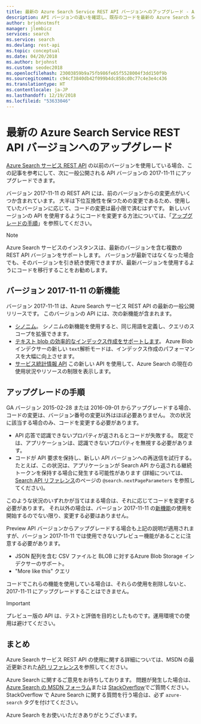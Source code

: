 ```yaml
---
title: 最新の Azure Search Service REST API バージョンへのアップグレード - Azure Search
description: API バージョンの違いを確認し、既存のコードを最新の Azure Search Service REST API バージョンに移行するために必要なアクションについて説明します。
author: brjohnstmsft
manager: jlembicz
services: search
ms.service: search
ms.devlang: rest-api
ms.topic: conceptual
ms.date: 04/20/2018
ms.author: brjohnst
ms.custom: seodec2018
ms.openlocfilehash: 23003859b9a75fb986fe65f5528004f3dd150f9b
ms.sourcegitcommit: c94cf3840db42f099b4dc858cd0c77c4e3e4c436
ms.translationtype: HT
ms.contentlocale: ja-JP
ms.lasthandoff: 12/19/2018
ms.locfileid: "53633046"
---
```

# <a name="upgrade-to-the-latest-azure-search-service-rest-api-version"></a>最新の Azure Search Service REST API バージョンへのアップグレード
[Azure Search サービス REST API](https://docs.microsoft.com/rest/api/searchservice/) の以前のバージョンを使用している場合、この記事を参考にして、次に一般公開される API バージョンの 2017-11-11 にアップグレードできます。

バージョン 2017-11-11 の REST API には、前のバージョンからの変更点がいくつか含まれています。 大半は下位互換性を保つための変更であるため、使用していたバージョンに応じて、コードの変更は最小限で済むはずです。 新しいバージョンの API を使用するようにコードを変更する方法については、「[アップグレードの手順](#UpgradeSteps)」を参照してください。

> [!NOTE]
> Azure Search サービスのインスタンスは、最新のバージョンを含む複数の REST API バージョンをサポートします。 バージョンが最新ではなくなった場合でも、そのバージョンを引き続き使用できますが、最新バージョンを使用するようにコードを移行することをお勧めします。

<a name="WhatsNew"></a>

## <a name="whats-new-in-version-2017-11-11"></a>バージョン 2017-11-11 の新機能
バージョン 2017-11-11 は、Azure Search サービス REST API の最新の一般公開リリースです。 このバージョンの API には、次の新機能が含まれます。

* [シノニム](search-synonyms.md)。 シノニムの新機能を使用すると、同じ用語を定義し、クエリのスコープを拡張できます。
* [テキスト blob の効率的なインデックス作成をサポートします](https://docs.microsoft.com/azure/search/search-howto-indexing-azure-blob-storage#IndexingPlainText)。 Azure Blob インデクサーの新しい `text`解析モードは、インデックス作成のパフォーマンスを大幅に向上させます。
* [サービス統計情報 API](https://docs.microsoft.com/rest/api/searchservice/get-service-statistics) この新しい API を使用して、Azure Search の現在の使用状況やリソースの制限を表示します。

<a name="UpgradeSteps"></a>

## <a name="steps-to-upgrade"></a>アップグレードの手順
GA バージョン 2015-02-28 または 2016-09-01 からアップグレードする場合、コードの変更は、バージョン番号の変更以外はほぼ必要ありません。 次の状況に該当する場合のみ、コードを変更する必要があります。

* API 応答で認識できないプロパティが返されるとコードが失敗する。 既定では、アプリケーションは、認識できないプロパティを無視する必要があります。
* コードが API 要求を保持し、新しい API バージョンへの再送信を試行する。 たとえば、この状況は、アプリケーションが Search API から返される継続トークンを保持する場合に発生する可能性があります (詳細については、[Search API リファレンス](https://docs.microsoft.com/rest/api/searchservice/Search-Documents)のページの `@search.nextPageParameters` を参照してください)。

このような状況のいずれかが当てはまる場合は、それに応じてコードを変更する必要があります。 それ以外の場合は、バージョン 2017-11-11 の[新機能](#WhatsNew)の使用を開始するのでない限り、変更する必要はありません。

Preview API バージョンからアップグレードする場合も上記の説明が適用されますが、バージョン 2017-11-11 では使用できないプレビュー機能があることに注意する必要があります。

* JSON 配列を含む CSV ファイルと BLOB に対するAzure Blob Storage インデクサーのサポート。
* "More like this" クエリ

コードでこれらの機能を使用している場合は、それらの使用を削除しないと、2017-11-11 にアップグレードすることはできません。

> [!IMPORTANT]
> プレビュー版の API は、テストと評価を目的としたものです。運用環境での使用は避けてください。
> 
> 

## <a name="conclusion"></a>まとめ
Azure Search サービス REST API の使用に関する詳細については、MSDN の最近更新された[API リファレンス](https://docs.microsoft.com/rest/api/searchservice/)を参照してください。

Azure Search に関するご意見をお待ちしております。 問題が発生した場合は、[Azure Search の MSDN フォーラム](https://social.msdn.microsoft.com/Forums/azure/home?forum=azuresearch)または [StackOverflow](https://stackoverflow.com/)でご質問ください。 StackOverflow で Azure Search に関する質問を行う場合は、必ず `azure-search` タグを付けてください。

Azure Search をお使いいただきありがとうございます。

